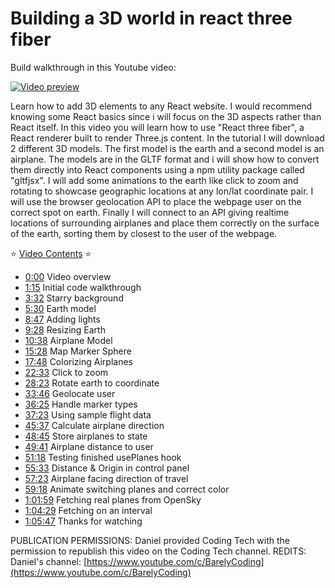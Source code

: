 # Building a 3D world in react three fiber

Build walkthrough in this Youtube video:

[![Video preview](https://img.youtube.com/vi/FGG0EeMNUl0/0.jpg)](https://www.youtube.com/watch?v=FGG0EeMNUl0)

Learn how to add 3D elements to any React website. I would recommend knowing some React basics since i will focus on the 3D aspects rather than React itself. In this video you will learn how to use "React three fiber", a React renderer built to render Three.js content. In the tutorial I will download 2 different 3D models. The first model is the earth and a second model is an airplane. The models are in the GLTF format and i will show how to convert them directly into React components using a npm utility package called "gltfjsx". I will add some animations to the earth like click to zoom and rotating to showcase geographic locations at any lon/lat coordinate pair. I will use the browser geolocation API to place the webpage user on the correct spot on earth. Finally I will connect to an API giving realtime locations of surrounding airplanes and place them correctly on the surface of the earth, sorting them by closest to the user of the webpage.

⭐️ [Video Contents](https://www.youtube.com/watch?v=pLKE2DvPxDo) ⭐️
 - [0:00](/watch?v=pLKE2DvPxDo&t=0s) Video overview 
 - [1:15](/watch?v=pLKE2DvPxDo&t=75s) Initial code walkthrough 
 - [3:32](/watch?v=pLKE2DvPxDo&t=212s) Starry background 
 - [5:30](/watch?v=pLKE2DvPxDo&t=330s) Earth model 
 - [8:47](/watch?v=pLKE2DvPxDo&t=527s) Adding lights 
 - [9:28](/watch?v=pLKE2DvPxDo&t=568s) Resizing Earth 
 - [10:38](/watch?v=pLKE2DvPxDo&t=638s) Airplane Model 
 - [15:28](/watch?v=pLKE2DvPxDo&t=928s) Map Marker Sphere 
 - [17:48](/watch?v=pLKE2DvPxDo&t=1068s) Colorizing Airplanes 
 - [22:33](/watch?v=pLKE2DvPxDo&t=1353s) Click to zoom 
 - [28:23](/watch?v=pLKE2DvPxDo&t=1703s) Rotate earth to coordinate 
 - [33:46](/watch?v=pLKE2DvPxDo&t=2026s) Geolocate user 
 - [36:25](/watch?v=pLKE2DvPxDo&t=2185s) Handle marker types 
 - [37:23](/watch?v=pLKE2DvPxDo&t=2243s) Using sample flight data 
 - [45:37](/watch?v=pLKE2DvPxDo&t=2737s) Calculate airplane direction 
 - [48:45](/watch?v=pLKE2DvPxDo&t=2925s) Store airplanes to state 
 - [49:41](/watch?v=pLKE2DvPxDo&t=2981s) Airplane distance to user 
 - [51:18](/watch?v=pLKE2DvPxDo&t=3078s) Testing finished usePlanes hook 
 - [55:33](/watch?v=pLKE2DvPxDo&t=3333s) Distance & Origin in control panel 
 - [57:23](/watch?v=pLKE2DvPxDo&t=3443s) Airplane facing direction of travel
 - [59:18](/watch?v=pLKE2DvPxDo&t=3558s) Animate switching planes and correct color 
 - [1:01:59](/watch?v=pLKE2DvPxDo&t=3719s) Fetching real planes from OpenSky 
 - [1:04:29](/watch?v=pLKE2DvPxDo&t=3869s) Fetching on an interval 
 - [1:05:47](/watch?v=pLKE2DvPxDo&t=3947s) Thanks for watching 


PUBLICATION PERMISSIONS: Daniel provided Coding Tech with the permission to republish this video on the Coding Tech channel. 
REDITS: Daniel's channel: [https://www.youtube.com/c/BarelyCoding](https://www.youtube.com/c/BarelyCoding)
